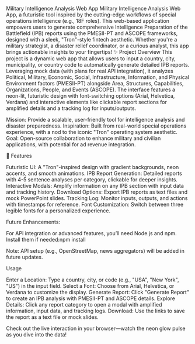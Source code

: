 Military Intelligence Analysis Web App
Military Intelligence Analysis Web App, a futuristic tool inspired by the cutting-edge workflows of special operations intelligence (e.g., 18F roles). This web-based application empowers users to generate comprehensive Intelligence Preparation of the Battlefield (IPB) reports using the PMESII-PT and ASCOPE frameworks, designed with a sleek, "Tron"-style fintech aesthetic. Whether you're a military strategist, a disaster relief coordinator, or a curious analyst, this app brings actionable insights to your fingertips!
✨ Project Overview
This project is a dynamic web app that allows users to input a country, city, municipality, or country code to automatically generate detailed IPB reports. Leveraging mock data (with plans for real API integration), it analyzes Political, Military, Economic, Social, Infrastructure, Information, and Physical Environment factors (PMESII-PT) alongside Area, Structures, Capabilities, Organizations, People, and Events (ASCOPE). The interface features a neon-lit, futuristic design with font-switching options (Arial, Helvetica, Verdana) and interactive elements like clickable report sections for amplified details and a tracking log for inputs/outputs.

Mission: Provide a scalable, user-friendly tool for intelligence analysis and disaster preparedness.
Inspiration: Built from real-world special operations experience, with a nod to the iconic "Tron" operating system aesthetic.
Goal: Open-source collaboration to enhance military and civilian applications, with potential for ad revenue integration.

🚀 Features

Futuristic UI: A "Tron"-inspired design with gradient backgrounds, neon accents, and smooth animations.
IPB Report Generation: Detailed reports with 4-5 sentence analyses per category, clickable for deeper insights.
Interactive Modals: Amplify information on any IPB section with input data and tracking history.
Download Options: Export IPB reports as text files and mock PowerPoint slides.
Tracking Log: Monitor inputs, outputs, and actions with timestamps for reference.
Font Customization: Switch between three legible fonts for a personalized experience.


Future Enhancements:

For API integration or advanced features, you’ll need Node.js and npm. Install them if needed:npm install


Note: API setup (e.g., OpenStreetMap, news aggregators) will be added in future updates.



Usage

Enter a Location: Type a country, city, or code (e.g., "USA", "New York", "US") in the input field.
Select a Font: Choose from Arial, Helvetica, or Verdana to customize the display.
Generate Report: Click "Generate Report" to create an IPB analysis with PMESII-PT and ASCOPE details.
Explore Details: Click any report category to open a modal with amplified information, input data, and tracking logs.
Download: Use the links to save the report as a text file or mock slides.

Check out the live interaction in your browser—watch the neon glow pulse as you dive into the data!
